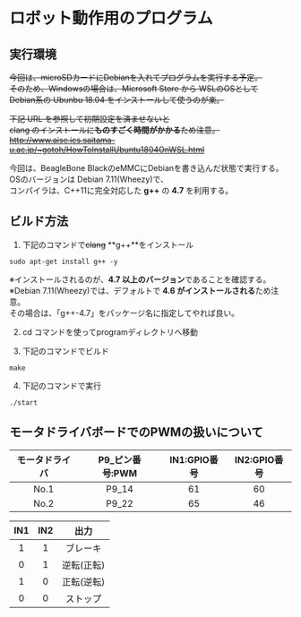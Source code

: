 # ロボット動作用のプログラム

## 実行環境  
~~今回は、microSDカードにDebianを入れてプログラムを実行する予定。~~  
~~そのため、Windowsの場合は、Microsoft Store から WSLのOSとして~~  
~~Debian系の Ubunbu 18.04 をインストールして使うのが楽。~~  
  
~~下記 URL を参照して初期設定を済ませないと~~  
~~clang のインストールに**ものすごく時間がかかる**ため注意。~~  
~~http://www.aise.ics.saitama-u.ac.jp/~gotoh/HowToInstallUbuntu1804OnWSL.html~~

今回は、BeagleBone BlackのeMMCにDebianを書き込んだ状態で実行する。  
OSのバージョンは Debian 7.11(Wheezy)で、  
コンパイラは、C++11に完全対応した **g++** の **4.7** を利用する。 

## ビルド方法

1. 下記のコマンドで~~clang~~ **g++**をインストール  
```
sudo apt-get install g++ -y  
```  
※インストールされるのが、**4.7 以上のバージョン**であることを確認する。  
※Debian 7.11(Wheezy)では、デフォルトで **4.6 がインストールされる**ため注意。  
その場合は、「g++-4.7」をパッケージ名に指定してやれば良い。   

2. cd コマンドを使ってprogramディレクトリへ移動  

3. 下記のコマンドでビルド  
```
make  
```
4. 下記のコマンドで実行  
```
./start  
```

## モータドライバボードでのPWMの扱いについて  

|  モータドライバ | P9_ピン番号:PWM | IN1:GPIO番号 | IN2:GPIO番号 |
|:----:|:----:|:----:|:----:|
|No.1|P9_14|61|60|
|No.2|P9_22|65|46|

|  IN1 | IN2 | 出力 | 
|:----:|:----:|:----:|
|1|1|ブレーキ|
|0|1|逆転(正転)|
|1|0|正転(逆転)|
|0|0|ストップ|
